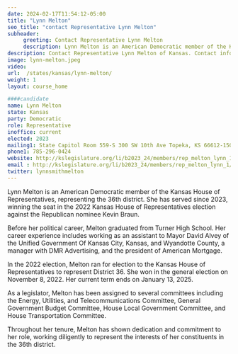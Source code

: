 ```yaml
---
date: 2024-02-17T11:54:12-05:00
title: "Lynn Melton"
seo_title: "contact Representative Lynn Melton"
subheader:
     greeting: Contact Representative Lynn Melton
     description: Lynn Melton is an American Democratic member of the Kansas House of Representatives, representing the 36th district. She has served since 2023, winning the seat in the 2022 Kansas House of Representatives election against the Republican nominee Kevin Braun.
description: Contact Representative Lynn Melton of Kansas. Contact information for Lynn Melton includes email address, phone number, and mailing address.
image: lynn-melton.jpeg
video:
url:  /states/kansas/lynn-melton/
weight: 1
layout: course_home

####candidate
name: Lynn Melton
state: Kansas
party: Democratic
role: Representative
inoffice: current
elected: 2023
mailing1: State Capitol Room 559-S 300 SW 10th Ave Topeka, KS 66612-1504
phone1: 785-296-0424
website: http://kslegislature.org/li/b2023_24/members/rep_melton_lynn_1/
email : http://kslegislature.org/li/b2023_24/members/rep_melton_lynn_1/
twitter: lynnsmithmelton
---
```


Lynn Melton is an American Democratic member of the Kansas House of Representatives, representing the 36th district. She has served since 2023, winning the seat in the 2022 Kansas House of Representatives election against the Republican nominee Kevin Braun.

Before her political career, Melton graduated from Turner High School. Her career experience includes working as an assistant to Mayor David Alvey of the Unified Government Of Kansas City, Kansas, and Wyandotte County, a manager with DMR Advertising, and the president of American Mortgage.

In the 2022 election, Melton ran for election to the Kansas House of Representatives to represent District 36. She won in the general election on November 8, 2022. Her current term ends on January 13, 2025.

As a legislator, Melton has been assigned to several committees including the Energy, Utilities, and Telecommunications Committee, General Government Budget Committee, House Local Government Committee, and House Transportation Committee.

Throughout her tenure, Melton has shown dedication and commitment to her role, working diligently to represent the interests of her constituents in the 36th district.
